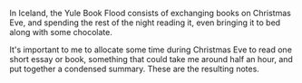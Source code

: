 In Iceland, the Yule Book Flood consists of exchanging books on Christmas Eve, and spending the rest of the night reading it, even bringing it to bed along with some chocolate.

It's important to me to allocate some time during Christmas Eve to read one short essay or book, something that could take me around half an hour, and put together a condensed summary. These are the resulting notes.
